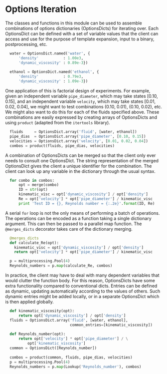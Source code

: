 # Options Iteration

The classes and functions in this module can be used to assemble
combinations of options dictionaries (OptionsDicts) for iterating
over.  Each OptionsDict can be defined with a set of variable values
that the client can access and use for the purpose of template
expansion, input to a binary, postprocessing, etc.

```python
  water = OptionsDict.named('water', {
      'density'           : 1.00e3,
      'dynamic_viscosity' : 0.89e-3})
  
  ethanol = OptionsDict.named('ethanol', {
      'density'           : 0.79e3,
      'dynamic_viscosity' : 1.09e-3})
```

One application of this is factorial design of experiments.  For
example, given an independent variable `pipe_diameter`, which may take
states [0.10, 0.15], and an independent variable `velocity`, which
may take states [0.01, 0.02, 0.04], we might want to test
combinations (0.10, 0.01), (0.10, 0.02), etc.  We might also want
to do this for each of the fluids specified above.  These combinations
are easily expressed by creating arrays of OptionsDicts and using
`product` (adapted from the `itertools` library).
  
```python
  fluids     = OptionsDict.array('fluid', [water, ethanol])
  pipe_dias  = OptionsDict.array('pipe_diameter', [0.10, 0.15])
  velocities = OptionsDict.array('velocity', [0.01, 0.02, 0.04])
  combos = product(fluids, pipe_dias, velocities)
```

A combination of OptionsDicts can be merged so that the client only
ever needs to consult one OptionsDict.  The string representation of
the merged OptionsDict gives the client a unique identifier for the
combination.  The client can look up any variable in the dictionary
through the usual syntax.
  
```python
  for combo in combos:
      opt = merge(combo)
      ID = str(opt)
      kinematic_visc = opt['dynamic_viscosity'] / opt['density']
      Re = opt['velocity'] * opt['pipe_diameter'] / kinematic_visc
      print 'Test ID = {}, Reynolds number = {:.2e}'.format(ID, Re)
```
  
A serial `for` loop is not the only means of performing a batch of
operations.  The operations can be encoded as a function taking a
single dictionary argument.  This can then be passed to a parallel map
function.  The `@merges_dicts` decorator takes care of the dictionary
merging.
  
```python
  @merges_dicts
  def calculate_Re(opt):
    kinematic_visc = opt['dynamic_viscosity'] / opt['density']
    return opt['velocity'] * opt['pipe_diameter'] / kinematic_visc

  p = multiprocessing.Pool(4)
  Reynolds_numbers = p.map(calculate_Re, combos)
```

In practice, the client may have to deal with many dependent variables
that would clutter the function body.  For this reason, OptionsDicts
have some extra functionality compared to conventional dicts.  Entries
can be defined as dynamic, updating automatically according to the
values of others.  Such dynamic entries might be added locally, or in
a separate OptionsDict which is then applied globally.
  
```python
  def kinematic_viscosity(opt):
      return opt['dynamic_viscosity'] / opt['density']
  fluids = OptionsDict.array('fluid', [water, ethanol], 
                             common_entries=[kinematic_viscosity])
  
  def Reynolds_number(opt):
      return opt['velocity'] * opt['pipe_diameter'] / \
          opt['kinematic_viscosity']
  common = OptionsDict([Reynolds_number])
  
  combos = product(common, fluids, pipe_dias, velocities)
  p = multiprocessing.Pool(4)
  Reynolds_numbers = p.map(Lookup('Reynolds_number'), combos)
```


